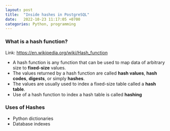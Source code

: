 ```yaml
---
layout: post
title:  "Inside hashes in PostgreSQL"
date:   2022-10-23 11:17:05 +0700
categories: Python, programming
---
```


### What is a hash function?
Link: https://en.wikipedia.org/wiki/Hash_function
- A hash function is any function that can be used to map data of arbitrary size to **fixed-size** values. 
- The values returned by a hash function are called **hash values**, **hash codes**, **digests**, or simply **hashes**. 
- The values are usually used to index a fixed-size table called a **hash table**. 
- Use of a hash function to index a hash table is called **hashing**

### Uses of Hashes
- Python dictionaries
- Database indexes
